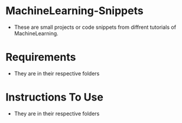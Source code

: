 # MachineLearning-Snippets

- These are small projects or code snippets from diffrent tutorials of MachineLearning.

# Requirements
 - They are in their respective folders
 
 # Instructions To Use
   - They are in their respective folders

